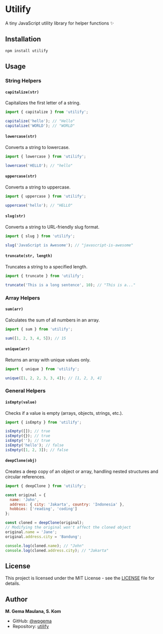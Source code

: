 # Utilify

A tiny JavaScript utility library for helper functions ✨

## Installation
```bash
npm install utilify
```

## Usage

### String Helpers

#### `capitalize(str)`
Capitalizes the first letter of a string.
```javascript
import { capitalize } from 'utilify';

capitalize('hello'); // "Hello"
capitalize('WORLD'); // "WORLD"
```

#### `lowercase(str)`
Converts a string to lowercase.
```javascript
import { lowercase } from 'utilify';

lowercase('HELLO'); // "hello"
```

#### `uppercase(str)`
Converts a string to uppercase.
```javascript
import { uppercase } from 'utilify';

uppercase('hello'); // "HELLO"
```

#### `slug(str)`
Converts a string to URL-friendly slug format.
```javascript
import { slug } from 'utilify';

slug('JavaScript is Awesome'); // "javascript-is-awesome"
```

#### `truncate(str, length)`
Truncates a string to a specified length.
```javascript
import { truncate } from 'utilify';

truncate('This is a long sentence', 10); // "This is a..."
```

### Array Helpers

#### `sum(arr)`
Calculates the sum of all numbers in an array.
```javascript
import { sum } from 'utilify';

sum([1, 2, 3, 4, 5]); // 15
```

#### `unique(arr)`
Returns an array with unique values only.
```javascript
import { unique } from 'utilify';

unique([1, 2, 2, 3, 3, 4]); // [1, 2, 3, 4]
```

### General Helpers

#### `isEmpty(value)`
Checks if a value is empty (arrays, objects, strings, etc.).
```javascript
import { isEmpty } from 'utilify';

isEmpty([]); // true
isEmpty({}); // true
isEmpty(''); // true
isEmpty('hello'); // false
isEmpty([1, 2, 3]); // false
```

#### `deepClone(obj)`
Creates a deep copy of an object or array, handling nested structures and circular references.
```javascript
import { deepClone } from 'utilify';

const original = {
  name: 'John',
  address: { city: 'Jakarta', country: 'Indonesia' },
  hobbies: ['reading', 'coding']
};

const cloned = deepClone(original);
// Modifying the original won't affect the cloned object
original.name = 'Jane';
original.address.city = 'Bandung';

console.log(cloned.name); // "John"
console.log(cloned.address.city); // "Jakarta"
```

## License

This project is licensed under the MIT License - see the [LICENSE](LICENSE) file for details.

## Author

**M. Gema Maulana, S. Kom**

- GitHub: [@wpgema](https://github.com/wpgema)
- Repository: [utilify](https://github.com/wpgema/utilify)
